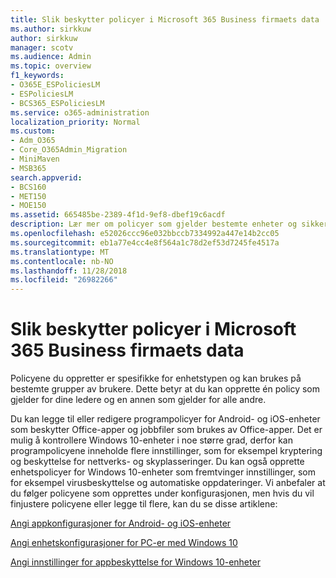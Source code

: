 ```yaml
---
title: Slik beskytter policyer i Microsoft 365 Business firmaets data
ms.author: sirkkuw
author: sirkkuw
manager: scotv
ms.audience: Admin
ms.topic: overview
f1_keywords:
- O365E_ESPoliciesLM
- ESPoliciesLM
- BCS365_ESPoliciesLM
ms.service: o365-administration
localization_priority: Normal
ms.custom:
- Adm_O365
- Core_O365Admin_Migration
- MiniMaven
- MSB365
search.appverid:
- BCS160
- MET150
- MOE150
ms.assetid: 665485be-2389-4f1d-9ef8-dbef19c6acdf
description: Lær mer om policyer som gjelder bestemte enheter og sikkerhetsgrupper til å beskytte data for firmaet på brukerens personlige enheter.
ms.openlocfilehash: e52026ccc96e032bbccb7334992a447e14b2cc05
ms.sourcegitcommit: eb1a77e4cc4e8f564a1c78d2ef53d7245fe4517a
ms.translationtype: MT
ms.contentlocale: nb-NO
ms.lasthandoff: 11/28/2018
ms.locfileid: "26982266"
---
```

# <a name="how-policies-in-microsoft-365-business-protect-company-data"></a>Slik beskytter policyer i Microsoft 365 Business firmaets data

Policyene du oppretter er spesifikke for enhetstypen og kan brukes på bestemte grupper av brukere. Dette betyr at du kan opprette én policy som gjelder for dine ledere og en annen som gjelder for alle andre.
  
Du kan legge til eller redigere programpolicyer for Android- og iOS-enheter som beskytter Office-apper og jobbfiler som brukes av Office-apper. Det er mulig å kontrollere Windows 10-enheter i noe større grad, derfor kan programpolicyene inneholde flere innstillinger, som for eksempel kryptering og beskyttelse for nettverks- og skyplasseringer. Du kan også opprette enhetspolicyer for Windows 10-enheter som fremtvinger innstillinger, som for eksempel virusbeskyttelse og automatiske oppdateringer. Vi anbefaler at du følger policyene som opprettes under konfigurasjonen, men hvis du vil finjustere policyene eller legge til flere, kan du se disse artiklene:
  
[Angi appkonfigurasjoner for Android- og iOS-enheter](app-protection-settings-for-android-and-ios.md)
  
[Angi enhetskonfigurasjoner for PC-er med Windows 10](protection-settings-for-windows-10-pcs.md)
  
[Angi innstillinger for appbeskyttelse for Windows 10-enheter](protection-settings-for-windows-10-devices.md)
  

